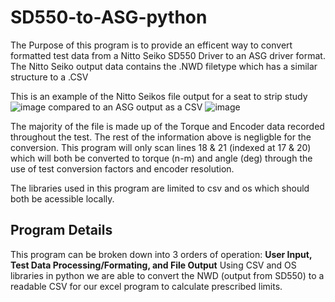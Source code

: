 # SD550-to-ASG-python
The Purpose of this program is to provide an efficent way to convert formatted test data from a Nitto Seiko SD550 Driver to an ASG driver format. The Nitto Seiko output data contains the .NWD filetype which has a similar structure to a .CSV

This is an example of the Nitto Seikos file output for a seat to strip study![image](https://github.com/user-attachments/assets/32ac9b26-805b-4a68-8cf7-d2e05d769cd0)
compared to an ASG output as a CSV ![image](https://github.com/user-attachments/assets/90e01517-0087-4a5f-afa2-a0623bcc06e2)

The majority of the file is made up of the Torque and Encoder data recorded throughout the test. The rest of the information above is negligble for the conversion. This program will only scan lines 18 & 21 (indexed at 17 & 20) which will both be converted to torque (n-m) and angle (deg) through the use of test conversion factors and encoder resolution. 

The libraries used in this program are limited to csv and os which should both be acessible locally. 
## Program Details 
This program can be broken down into 3 orders of operation: **User Input, Test Data Processing/Formating, and File Output** 
Using CSV and OS libraries in python we are able to convert the NWD (output from SD550) to a readable CSV for our excel program to calculate prescribed limits. 
